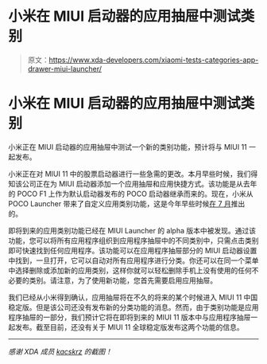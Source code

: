 # 小米在 MIUI 启动器的应用抽屉中测试类别

> 原文：<https://www.xda-developers.com/xiaomi-tests-categories-app-drawer-miui-launcher/>

# 小米在 MIUI 启动器的应用抽屉中测试类别

小米正在 MIUI 启动器的应用抽屉中测试一个新的类别功能，预计将与 MIUI 11 一起发布。

小米正在对 MIUI 11 中的股票启动器进行一些急需的更改。本月早些时候，我们得知该公司正在为 MIUI 启动器添加一个应用抽屉和应用快捷方式。该功能是从去年的 POCO F1 上作为默认启动器发布的 POCO 启动器继承而来的。现在，小米从 POCO Launcher 带来了自定义应用类别功能，这是今年早些时候[在 7 月](https://www.xda-developers.com/poco-launcher-2-beta-custom-app-categories/)推出的。

即将到来的应用类别功能已经在 MIUI Launcher 的 alpha 版本中被发现。通过该功能，您可以将所有应用程序组织到应用程序抽屉中的不同类别中，只需点击类别即可快速找到任何应用程序。该功能可以在应用程序抽屉部分的 MIUI 启动器设置中找到，一旦打开，它可以自动对所有应用程序进行分类。你还可以在同一个菜单中选择删除或添加新的应用类别，这样你就可以轻松删除手机上没有使用的任何不必要的类别。请注意，为了使用新功能，您首先需要启用应用抽屉。

我们已经从小米得到确认，应用抽屉将在不久的将来的某个时候进入 MIUI 11 中国稳定版。但是该公司还没有发布新的分类功能的消息。然而，由于类别功能是应用程序抽屉的一部分，我们预计它将在即将到来的 MIUI 11 版本中与应用程序抽屉一起发布。截至目前，还没有关于 MIUI 11 全球稳定版发布这两个功能的信息。

* * *

*感谢 XDA 成员 [kacskrz](https://forum.xda-developers.com/member.php?u=8240900) 的截图！*